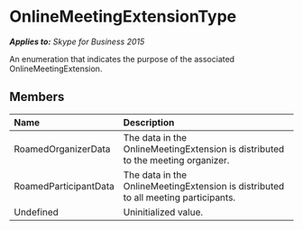 
# OnlineMeetingExtensionType 


 _**Applies to:** Skype for Business 2015_

An enumeration that indicates the purpose of the associated OnlineMeetingExtension.


## Members





|**Name**|**Description**|
|:-----|:-----|
|RoamedOrganizerData|The data in the OnlineMeetingExtension is distributed to the meeting organizer.|
|RoamedParticipantData|The data in the OnlineMeetingExtension is distributed to all meeting participants.|
|Undefined|Uninitialized value.|
